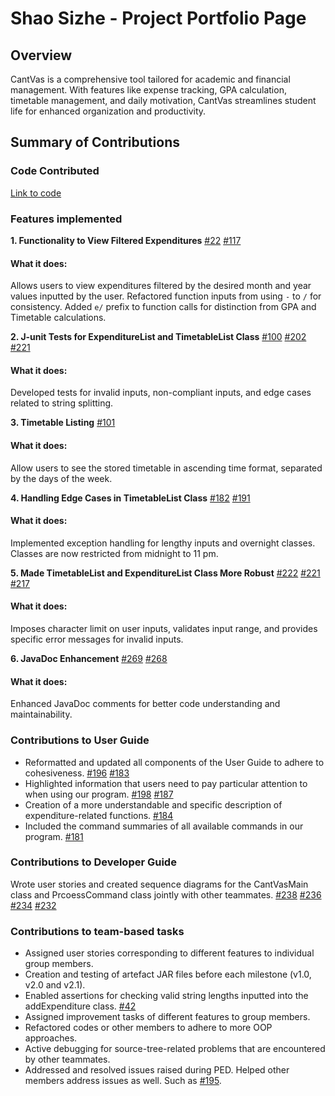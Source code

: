 # Shao Sizhe - Project Portfolio Page

## Overview
CantVas is a comprehensive tool tailored for academic and financial management.
With features like expense tracking, GPA calculation, timetable management,
and daily motivation, CantVas streamlines student life for enhanced organization
and productivity.

## Summary of Contributions

### Code Contributed
[Link to code](https://nus-cs2113-ay2324s2.github.io/tp-dashboard/?search=heart&breakdown=true)

### Features implemented
**1. Functionality to View Filtered Expenditures**
[#22](https://github.com/AY2324S2-CS2113-W13-3/tp/pull/22)
[#117](https://github.com/AY2324S2-CS2113-W13-3/tp/pull/117)

#### What it does:

Allows users to view expenditures filtered by the desired month and year values inputted by the user.
Refactored function inputs from using `-` to `/` for consistency. Added `e/` prefix to function calls for
distinction from GPA and Timetable calculations.

**2. J-unit Tests for ExpenditureList and TimetableList Class**
[#100](https://github.com/AY2324S2-CS2113-W13-3/tp/pull/100)
[#202](https://github.com/AY2324S2-CS2113-W13-3/tp/pull/202)
[#221](https://github.com/AY2324S2-CS2113-W13-3/tp/pull/221)

#### What it does:

Developed tests for invalid inputs, non-compliant inputs, and edge cases related to string splitting.

**3. Timetable Listing**
[#101](https://github.com/AY2324S2-CS2113-W13-3/tp/pull/101)

#### What it does:

Allow users to see the stored timetable in ascending time format, separated by the days of the week.

**4. Handling Edge Cases in TimetableList Class**
[#182](https://github.com/AY2324S2-CS2113-W13-3/tp/pull/182)
[#191](https://github.com/AY2324S2-CS2113-W13-3/tp/pull/191)

#### What it does:

Implemented exception handling for lengthy inputs and overnight classes. 
Classes are now restricted from midnight to 11 pm.

**5. Made TimetableList and ExpenditureList Class More Robust**
[#222](https://github.com/AY2324S2-CS2113-W13-3/tp/pull/222)
[#221](https://github.com/AY2324S2-CS2113-W13-3/tp/pull/221)
[#217](https://github.com/AY2324S2-CS2113-W13-3/tp/pull/217)

#### What it does:

Imposes character limit on user inputs, validates input range, and provides specific 
error messages for invalid inputs.

**6. JavaDoc Enhancement**
[#269](https://github.com/AY2324S2-CS2113-W13-3/tp/pull/269)
[#268](https://github.com/AY2324S2-CS2113-W13-3/tp/pull/268)

#### What it does:

Enhanced JavaDoc comments for better code understanding and maintainability.

### Contributions to User Guide

- Reformatted and updated all components of the User Guide to adhere to cohesiveness.
  [#196](https://github.com/AY2324S2-CS2113-W13-3/tp/pull/196)
  [#183](https://github.com/AY2324S2-CS2113-W13-3/tp/pull/183)
- Highlighted information that users need to pay particular attention to when using our program.
  [#198](https://github.com/AY2324S2-CS2113-W13-3/tp/pull/198)
  [#187](https://github.com/AY2324S2-CS2113-W13-3/tp/pull/187)
- Creation of a more understandable and specific description of expenditure-related functions.
  [#184](https://github.com/AY2324S2-CS2113-W13-3/tp/pull/184)
- Included the command summaries of all available commands in our program.
  [#181](https://github.com/AY2324S2-CS2113-W13-3/tp/pull/181)

### Contributions to Developer Guide

Wrote user stories and created sequence diagrams for the CantVasMain class and PrcoessCommand class
jointly with other teammates.
[#238](https://github.com/AY2324S2-CS2113-W13-3/tp/pull/238)
[#236](https://github.com/AY2324S2-CS2113-W13-3/tp/pull/236)
[#234](https://github.com/AY2324S2-CS2113-W13-3/tp/pull/234)
[#232](https://github.com/AY2324S2-CS2113-W13-3/tp/pull/232)


### Contributions to team-based tasks

- Assigned user stories corresponding to different features to individual group members.
- Creation and testing of artefact JAR files before each milestone (v1.0, v2.0 and v2.1).
- Enabled assertions for checking valid string lengths inputted into the addExpenditure class.
  [#42](https://github.com/AY2324S2-CS2113-W13-3/tp/pull/42)
- Assigned improvement tasks of different features to group members.
- Refactored codes or other members to adhere to more OOP approaches.
- Active debugging for source-tree-related problems that are encountered by other teammates.
- Addressed and resolved issues raised during PED. Helped other members address issues as well. Such as 
  [#195](https://github.com/AY2324S2-CS2113-W13-3/tp/pull/195/commits).

